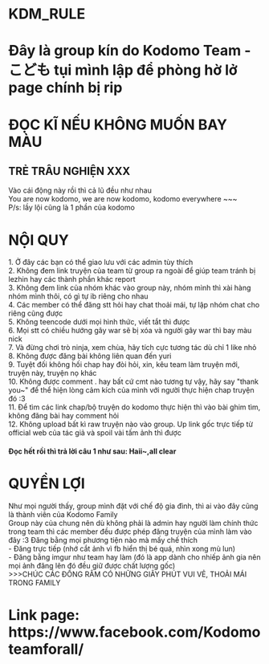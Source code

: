 <h1>KDM_RULE</h1>
<h1>Đây là group kín do Kodomo Team - こども tụi mình lập để phòng hờ lở page chính bị rip</h1>
<h1>ĐỌC KĨ NẾU KHÔNG MUỐN BAY MÀU</h1>
<h2> TRẺ TRÂU NGHIỆN XXX</h2>
Vào cái động này rồi thì cả lũ đều như nhau</br>
You are now kodomo, we are now kodomo, kodomo everywhere ~~~</br>
P/s: lầy lội cũng là 1 phần của kodomo</br>
<h1>NỘI QUY</h1>
1. Ở đây các bạn có thể giao lưu với các admin tùy thích</br>
2. Không đem link truyện của team từ group ra ngoài để giúp team tránh bị lezhin hay các thành phần khác report </br>
3. Không đem link của nhóm khác vào group này, nhóm mình thì xài hàng nhóm mình thôi, có gì tự ib riêng cho nhau </br>
4. Các member có thể đăng stt hỏi hay chat thoải mái, tự lập nhóm chat cho riêng cũng được </br>
5. Không teencode dưới mọi hình thức, viết tắt thì được </br>
6. Mọi stt có chiều hướng gây war sẽ bị xóa và người gây war thì bay màu nick </br>
7. Và đừng chơi trò ninja, xem chùa, hãy tích cực tương tác dù chỉ 1 like nhỏ </br>
8. Không được đăng bài không liên quan đến yuri </br>
9. Tuyệt đối không hối chap hay đòi hỏi, xin, kêu team làm truyện mới, truyện này, truyện nọ khác </br>
10. Không được comment . hay bất cứ cmt nào tương tự vậy, hãy say "thank you~" để thể hiện lòng cảm kích của mình với người thực hiện chap truyện đó :3</br>
11. Để tìm các link chap/bộ truyện do kodomo thực hiện thì vào bài ghim tìm, không đăng bài hay comment hỏi</br>
12. Không upload bất kì raw truyện nào vào group. Up link gốc trực tiếp từ official web của tác giả và spoil vài tấm ảnh thì được</br>
<h4>Đọc hết rồi thì trả lời câu 1 như sau: Haii~,all clear</h4>
<h1>QUYỀN LỢI</h1>
Như mọi người thấy, group mình đặt với chế độ gia đình, thì ai vào đây cũng là thành viên của Kodomo Family </br>
Group này của chung nên dù không phải là admin hay người làm chính thức trong team thì các member đều được phép đăng truyện của mình làm vào đây :3
Đăng bằng mọi phương tiện nào mà mấy chế thích </br>
- Đăng trực tiếp (nhớ cắt ảnh vì fb hiển thị bé quá, nhìn xong mù lun) </br>
- Đăng bằng imgur như team hay làm (đó là app dành cho nhiếp ảnh gia nên mọi ảnh đăng lên đó đều giữ được chất lượng gốc) </br>
>>>CHÚC CÁC ĐỒNG RÂM CÓ NHỮNG GIÂY PHÚT VUI VẺ, THOẢI MÁI TRONG FAMILY </br>

<h1>Link page: https://www.facebook.com/Kodomoteamforall/</h1>
